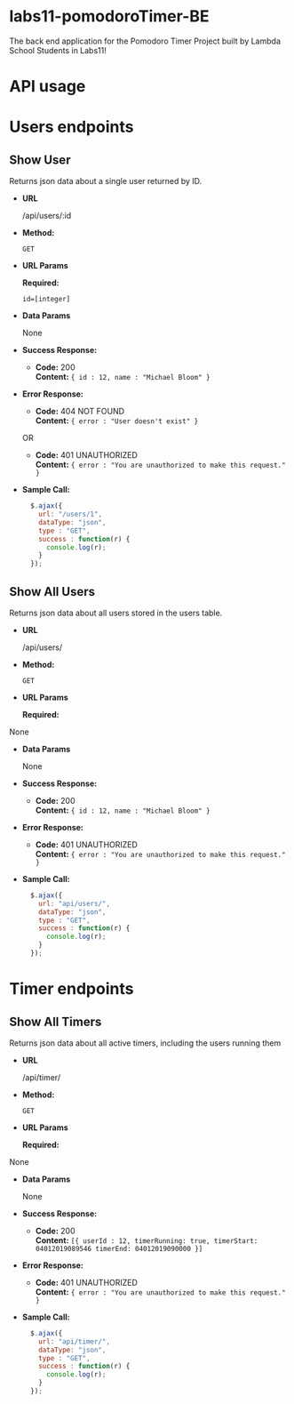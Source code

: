 # labs11-pomodoroTimer-BE

The back end application for the Pomodoro Timer Project built by Lambda School Students in Labs11!

# API usage

# Users endpoints

**Show User**
----
  Returns json data about a single user returned by ID.

* **URL**

  /api/users/:id

* **Method:**

  `GET`
  
*  **URL Params**

   **Required:**
 
   `id=[integer]`

* **Data Params**

  None

* **Success Response:**

  * **Code:** 200 <br />
    **Content:** `{ id : 12, name : "Michael Bloom" }`
 
* **Error Response:**

  * **Code:** 404 NOT FOUND <br />
    **Content:** `{ error : "User doesn't exist" }`

  OR

  * **Code:** 401 UNAUTHORIZED <br />
    **Content:** `{ error : "You are unauthorized to make this request." }`

* **Sample Call:**

  ```javascript
    $.ajax({
      url: "/users/1",
      dataType: "json",
      type : "GET",
      success : function(r) {
        console.log(r);
      }
    });
  ```

**Show All Users**
----
  Returns json data about all users stored in the users table.

* **URL**

  /api/users/

* **Method:**

  `GET`
  
*  **URL Params**

   **Required:**
 
  None

* **Data Params**

  None

* **Success Response:**

  * **Code:** 200 <br />
    **Content:** `{ id : 12, name : "Michael Bloom" }`
 
* **Error Response:**

  * **Code:** 401 UNAUTHORIZED <br />
    **Content:** `{ error : "You are unauthorized to make this request." }`

* **Sample Call:**

  ```javascript
    $.ajax({
      url: "api/users/",
      dataType: "json",
      type : "GET",
      success : function(r) {
        console.log(r);
      }
    });
  ```

# Timer endpoints

**Show All Timers**
----
  Returns json data about all active timers, including the users running them

* **URL**

  /api/timer/

* **Method:**

  `GET`
  
*  **URL Params**

   **Required:**
 
  None

* **Data Params**

  None

* **Success Response:**

  * **Code:** 200 <br />
    **Content:** `[{ userId : 12, timerRunning: true, timerStart: 04012019089546 timerEnd: 04012019090000 }]`
 
* **Error Response:**

  * **Code:** 401 UNAUTHORIZED <br />
    **Content:** `{ error : "You are unauthorized to make this request." }`

* **Sample Call:**

  ```javascript
    $.ajax({
      url: "api/timer/",
      dataType: "json",
      type : "GET",
      success : function(r) {
        console.log(r);
      }
    });
  ```